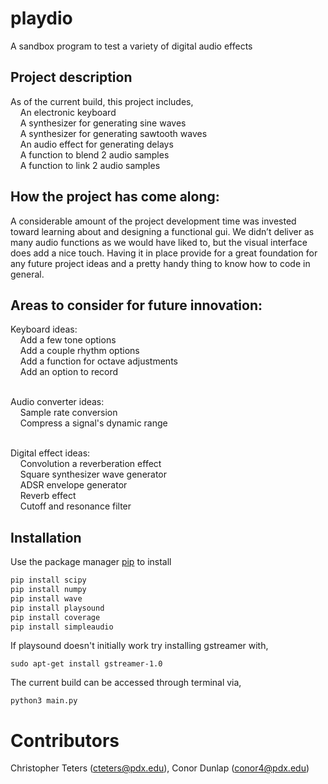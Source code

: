 # playdio
A sandbox program to test a variety of digital audio effects

## Project description

As of the current build, this project includes,<br />
&nbsp;&nbsp;&nbsp; An electronic keyboard<br />
&nbsp;&nbsp;&nbsp; A synthesizer for generating sine waves<br />
&nbsp;&nbsp;&nbsp; A synthesizer for generating sawtooth waves<br />
&nbsp;&nbsp;&nbsp; An audio effect for generating delays<br />
&nbsp;&nbsp;&nbsp; A function to blend 2 audio samples<br />
&nbsp;&nbsp;&nbsp; A function to link 2 audio samples<br />

## How the project has come along:

A considerable amount of the project development time was invested toward learning about and designing a functional gui. We didn’t deliver as many audio functions as we would have liked to, but the visual interface does add a nice touch. Having it in place provide for a great foundation for any future project ideas and a pretty handy thing to know how to code in general.

## Areas to consider for future innovation:

Keyboard ideas:<br />
&nbsp;&nbsp;&nbsp; Add a few tone options<br />
&nbsp;&nbsp;&nbsp; Add a couple rhythm options<br />
&nbsp;&nbsp;&nbsp; Add a function for octave adjustments<br />
&nbsp;&nbsp;&nbsp; Add an option to record<br />
<br />

Audio converter ideas:<br />
&nbsp;&nbsp;&nbsp; Sample rate conversion<br />
&nbsp;&nbsp;&nbsp; Compress a signal's dynamic range<br />
<br />

Digital effect ideas:<br />
&nbsp;&nbsp;&nbsp; Convolution a reverberation effect<br />
&nbsp;&nbsp;&nbsp; Square synthesizer wave generator<br />
&nbsp;&nbsp;&nbsp; ADSR envelope generator<br />
&nbsp;&nbsp;&nbsp; Reverb effect<br />
&nbsp;&nbsp;&nbsp; Cutoff and resonance filter<br />

## Installation

Use the package manager [pip](https://pip.pypa.io/en/stable/) to install

```bash
pip install scipy
pip install numpy
pip install wave
pip install playsound
pip install coverage
pip install simpleaudio
```
If playsound doesn't initially work try installing gstreamer with,
```
sudo apt-get install gstreamer-1.0
```

The current build can be accessed through terminal via,

```
python3 main.py
```

# Contributors

Christopher Teters (cteters@pdx.edu),
Conor Dunlap (conor4@pdx.edu)
